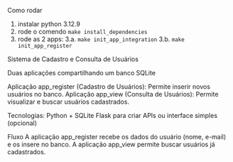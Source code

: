 Como rodar
1. instalar python 3.12.9
2. rode o comendo `make install_dependencies`
3. rode as 2 apps:
  3.a. `make init_app_integration`
  3.b. `make init_app_register`


Sistema de Cadastro e Consulta de Usuários

Duas aplicações compartilhando um banco SQLite

Aplicação app_register (Cadastro de Usuários): Permite inserir novos usuários no banco.
Aplicação app_view (Consulta de Usuários): Permite visualizar e buscar usuários cadastrados.

Tecnologias:
Python + SQLite
Flask para criar APIs ou interface simples (opcional)

Fluxo
A aplicação app_register recebe os dados do usuário (nome, e-mail) e os insere no banco.
A aplicação app_view permite buscar usuários já cadastrados.
